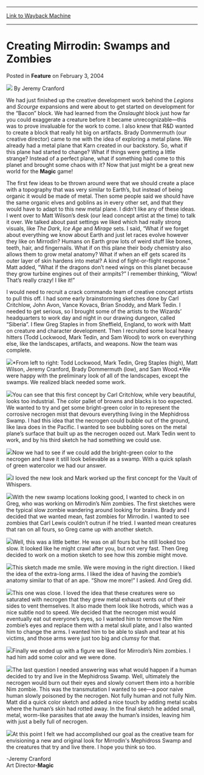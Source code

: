 
---
[Link to Wayback Machine](https://web.archive.org/web/20210429033006/https://magic.wizards.com/en/articles/archive/feature/creating-mirrodin-swamps-and-zombies-2004-02-03)

[_metadata_:author]:- "Jeremy Cranford"
[_metadata_:description]:- "We had just finished up the creative development work behind the Legions and Scourge expansions and were about to get started on development for the “Bacon” block. We had learned from the Onslaught block just how far you could exaggerate a creature before it became unrecognizable—this was to prove invaluable for the work to come. I also knew that R&D wanted to create a block"
[_metadata_:generator]:- "Drupal 7 (http://drupal.org)"
[_metadata_:publish_date]:- "2004-02-03"
[_metadata_:title]:- "Creating Mirrodin: Swamps and Zombies"
[_metadata_:wayback_capture_timestamp]:- "2021-04-29 03:30:06+00:00"
[_metadata_:wayback_raw_url]:- "https://web.archive.org/web/20210429033006id_/https://magic.wizards.com/en/articles/archive/feature/creating-mirrodin-swamps-and-zombies-2004-02-03"
[_metadata_:wayback_url]:- "https://magic.wizards.com/en/articles/archive/feature/creating-mirrodin-swamps-and-zombies-2004-02-03"
---


Creating Mirrodin: Swamps and Zombies
=====================================



 Posted in **Feature**
 on February 3, 2004 






![](https://media.magic.wizards.com/styles/auth_small/public/images/person/authorpic_JeremyCranford.jpg)
By Jeremy Cranford











We had just finished up the creative development work behind the *Legions* and *Scourge* expansions and were about to get started on development for the “Bacon” block. We had learned from the *Onslaught* block just how far you could exaggerate a creature before it became unrecognizable—this was to prove invaluable for the work to come. I also knew that R&D wanted to create a block that really hit big on artifacts. Brady Dommermuth (our creative director) came to me with the idea of exploring a metal plane. We already had a metal plane that Karn created in our backstory. So, what if this plane had started to change? What if things were getting a little strange? Instead of a perfect plane, what if something had come to this planet and brought some chaos with it? Now that just might be a great new world for the **Magic** game!

The first few ideas to be thrown around were that we should create a place with a topography that was very similar to Earth’s, but instead of being organic it would be made of metal. Then some people said we should have the same organic elves and goblins as in every other set, and that they would have to adapt to this new metal plane. I didn’t like any of these ideas. I went over to Matt Wilson’s desk (our lead concept artist at the time) to talk it over. We talked about past settings we liked which had really strong visuals, like *The Dark*, *Ice Age* and *Mirage* sets. I said, “What if we forget about everything we know about Earth and just let races evolve however they like on Mirrodin? Humans on Earth grow lots of weird stuff like bones, teeth, hair, and fingernails. What if on this plane their body chemistry also allows them to grow metal anatomy? What if when an elf gets scared its outer layer of skin hardens into metal? A kind of fight-or-flight response.” Matt added, “What if the dragons don’t need wings on this planet because they grow turbine engines out of their armpits?” I remember thinking, “Wow! That’s really crazy! I like it!”

I would need to recruit a crack commando team of creative concept artists to pull this off. I had some early brainstorming sketches done by Carl Critchlow, John Avon, Vance Kovacs, Brian Snoddy, and Mark Tedin. I needed to get serious, so I brought some of the artists to the Wizards’ headquarters to work day and night in our drawing dungeon, called “Siberia”. I flew Greg Staples in from Sheffield, England, to work with Matt on creature and character development. Then I recruited some local heavy hitters (Todd Lockwood, Mark Tedin, and Sam Wood) to work on everything else, like the landscapes, artifacts, and weapons. Now the team was complete. 

![](https://media.magic.wizards.com/image_legacy_migration/magic/images/mtgcom/fcpics/features/194_team.jpg)*From left to right: Todd Lockwood, Mark Tedin, Greg Staples (high), Matt Wilson, Jeremy Cranford, Brady Dommermuth (low), and Sam Wood.*We were happy with the preliminary look of all of the landscapes, except the swamps. We realized black needed some work. 

![](https://media.magic.wizards.com/image_legacy_migration/magic/images/mtgcom/fcpics/features/194_swamp1.jpg)You can see that this first concept by Carl Critchlow, while very beautiful, looks too industrial. The color pallet of browns and blacks is too expected. We wanted to try and get some bright-green color in to represent the corrosive necrogen mist that devours everything living in the Mephidross Swamp. I had this idea that the necrogen could bubble out of the ground, like lava does in the Pacific. I wanted to see bubbling sores on the metal plane’s surface that built up as the necrogen oozed out. Mark Tedin went to work, and by his third sketch he had something we could use. 

![](https://media.magic.wizards.com/image_legacy_migration/magic/images/mtgcom/fcpics/features/194_swamp2.jpg)Now we had to see if we could add the bright-green color to the necrogen and have it still look believable as a swamp. With a quick splash of green watercolor we had our answer.

![](https://media.magic.wizards.com/image_legacy_migration/magic/images/mtgcom/fcpics/features/194_swamp3.jpg)I loved the new look and Mark worked up the first concept for the Vault of Whispers.

![](https://media.magic.wizards.com/image_legacy_migration/magic/images/mtgcom/fcpics/features/194_swamp4.jpg)With the new swamp locations looking good, I wanted to check in on Greg, who was working on Mirrodin’s Nim zombies. The first sketches were the typical slow zombie wandering around looking for brains. Brady and I decided that we wanted mean, fast zombies for Mirrodin. I wanted to see zombies that Carl Lewis couldn’t outrun if he tried. I wanted mean creatures that ran on all fours, so Greg came up with another sketch.

![](https://media.magic.wizards.com/image_legacy_migration/magic/images/mtgcom/fcpics/features/194_zombie1.jpg)Well, this was a little better. He was on all fours but he still looked too slow. It looked like he might crawl after you, but not very fast. Then Greg decided to work on a motion sketch to see how this zombie might move.

![](https://media.magic.wizards.com/image_legacy_migration/magic/images/mtgcom/fcpics/features/194_zombie2.jpg)This sketch made me smile. We were moving in the right direction. I liked the idea of the extra-long arms. I liked the idea of having the zombie’s anatomy similar to that of an ape. “Show me more!” I asked. And Greg did.

![](https://media.magic.wizards.com/image_legacy_migration/magic/images/mtgcom/fcpics/features/194_zombie3.jpg)This one was close. I loved the idea that these creatures were so saturated with necrogen that they grew metal exhaust vents out of their sides to vent themselves. It also made them look like hotrods, which was a nice subtle nod to speed. We decided that the necrogen mist would eventually eat out everyone’s eyes, so I wanted him to remove the Nim zombie’s eyes and replace them with a metal skull plate, and I also wanted him to change the arms. I wanted him to be able to slash and tear at his victims, and those arms were just too big and clumsy for that.

![](https://media.magic.wizards.com/image_legacy_migration/magic/images/mtgcom/fcpics/features/194_zombie4.jpg)Finally we ended up with a figure we liked for Mirrodin’s Nim zombies. I had him add some color and we were done.

![](https://media.magic.wizards.com/image_legacy_migration/magic/images/mtgcom/fcpics/features/194_zombie5.jpg)The last question I needed answering was what would happen if a human decided to try and live in the Mephidross Swamp. Well, ultimately the necrogen would burn out their eyes and slowly convert them into a horrible Nim zombie. This was the transmutation I wanted to see—a poor naive human slowly poisoned by the necrogen. Not fully human and not fully Nim. Matt did a quick color sketch and added a nice touch by adding metal scabs where the human’s skin had rotted away. In the final sketch he added small, metal, worm-like parasites that ate away the human’s insides, leaving him with just a belly full of necrogen.

![](https://media.magic.wizards.com/image_legacy_migration/magic/images/mtgcom/fcpics/features/194_human1.jpg)At this point I felt we had accomplished our goal as the creative team for envisioning a new and original look for Mirrodin's Mephidross Swamp and the creatures that try and live there. I hope you think so too.

-Jeremy Cranford  
 Art Director-**Magic**







